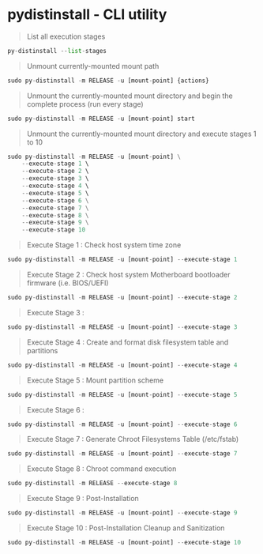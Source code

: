 # pydistinstall - CLI utility

> List all execution stages

```python
py-distinstall --list-stages
```

> Unmount currently-mounted mount path

```python
sudo py-distinstall -m RELEASE -u [mount-point] {actions}
```

> Unmount the currently-mounted mount directory and begin the complete process (run every stage)

```python
sudo py-distinstall -m RELEASE -u [mount-point] start
```

> Unmount the currently-mounted mount directory and execute stages 1 to 10

```python
sudo py-distinstall -m RELEASE -u [mount-point] \
    --execute-stage 1 \    
    --execute-stage 2 \    
    --execute-stage 3 \   
    --execute-stage 4 \    
    --execute-stage 5 \    
    --execute-stage 6 \
    --execute-stage 7 \
    --execute-stage 8 \
    --execute-stage 9 \
    --execute-stage 10
```

> Execute Stage 1 : Check host system time zone

```python
sudo py-distinstall -m RELEASE -u [mount-point] --execute-stage 1
```

> Execute Stage 2 : Check host system Motherboard bootloader firmware (i.e. BIOS/UEFI)

```python
sudo py-distinstall -m RELEASE -u [mount-point] --execute-stage 2
```

> Execute Stage 3 : 

```python
sudo py-distinstall -m RELEASE -u [mount-point] --execute-stage 3
```

> Execute Stage 4 : Create and format disk filesystem table and partitions

```python
sudo py-distinstall -m RELEASE -u [mount-point] --execute-stage 4
```

> Execute Stage 5 : Mount partition scheme

```python
sudo py-distinstall -m RELEASE -u [mount-point] --execute-stage 5
```

> Execute Stage 6 : 

```python
sudo py-distinstall -m RELEASE -u [mount-point] --execute-stage 6
```

> Execute Stage 7 : Generate Chroot Filesystems Table (/etc/fstab)

```python
sudo py-distinstall -m RELEASE -u [mount-point] --execute-stage 7
```

> Execute Stage 8 : Chroot command execution

```python
sudo py-distinstall -m RELEASE --execute-stage 8
```

> Execute Stage 9 : Post-Installation

```python
sudo py-distinstall -m RELEASE -u [mount-point] --execute-stage 9
```

> Execute Stage 10 : Post-Installation Cleanup and Sanitization

```python
sudo py-distinstall -m RELEASE -u [mount-point] --execute-stage 10
```

